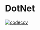 # DotNet

[![codecov](https://codecov.io/gh/sssMac/DotNet/branch/2k-270/graph/badge.svg?token=7KHJYFSUMW)](https://codecov.io/gh/sssMac/DotNet)

